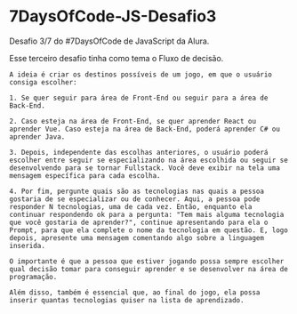 # 7DaysOfCode-JS-Desafio3
Desafio 3/7 do #7DaysOfCode de JavaScript da Alura.

Esse terceiro desafio tinha como tema o Fluxo de decisão. 

    A ideia é criar os destinos possíveis de um jogo, em que o usuário consiga escolher:

    1. Se quer seguir para área de Front-End ou seguir para a área de Back-End.

    2. Caso esteja na área de Front-End, se quer aprender React ou aprender Vue. Caso esteja na área de Back-End, poderá aprender C# ou aprender Java.

    3. Depois, independente das escolhas anteriores, o usuário poderá escolher entre seguir se especializando na área escolhida ou seguir se desenvolvendo para se tornar Fullstack. Você deve exibir na tela uma mensagem específica para cada escolha.

    4. Por fim, pergunte quais são as tecnologias nas quais a pessoa gostaria de se especializar ou de conhecer. Aqui, a pessoa pode responder N tecnologias, uma de cada vez. Então, enquanto ela continuar respondendo ok para a pergunta: "Tem mais alguma tecnologia que você gostaria de aprender?", continue apresentando para ela o Prompt, para que ela complete o nome da tecnologia em questão. E, logo depois, apresente uma mensagem comentando algo sobre a linguagem inserida.

    O importante é que a pessoa que estiver jogando possa sempre escolher qual decisão tomar para conseguir aprender e se desenvolver na área de programação.

    Além disso, também é essencial que, ao final do jogo, ela possa inserir quantas tecnologias quiser na lista de aprendizado.
